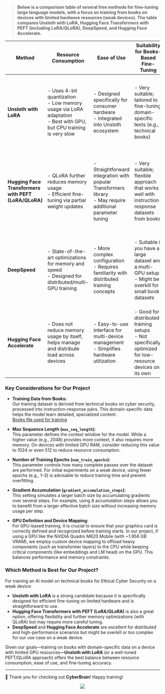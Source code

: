 >**Below is a comparison table of several free methods for fine-tuning large language models, with a focus on training from books on devices with limited hardware resources (weak devices). The table compares Unsloth with LoRA, Hugging Face Transformers with PEFT (including LoRA/QLoRA), DeepSpeed, and Hugging Face Accelerate.**


| **Method**                           | **Resource Consumption**                                                                                         | **Ease of Use**                                                 | **Suitability for Books-Based Fine-Tuning**                                                       | **Accuracy & Performance**                                                        | **Pros**                                                                                                                                              | **Cons**                                                                                                                   |
|--------------------------------------|------------------------------------------------------------------------------------------------------------------|-----------------------------------------------------------------|---------------------------------------------------------------------------------------------------|----------------------------------------------------------------------------------|-------------------------------------------------------------------------------------------------------------------------------------------------------|----------------------------------------------------------------------------------------------------------------------------|
| **Unsloth with LoRA**                | - Uses 4-bit quantization<br>- Low memory usage via LoRA adaptation<br>- Best with GPU, but CPU training is very slow | - Designed specifically for consumer hardware<br>- Integrated into Unsloth ecosystem | - Very suitable; tailored to fine-tuning domain-specific texts (e.g., technical books)             | - High accuracy if fine-tuned properly<br>- Fast on GPU (with proper offloading settings)            | - Free and optimized for limited resources<br>- Easy to set up<br>- Reduces training cost by adapting only a small subset of parameters                | - Requires GPU for best performance<br>- May need custom device maps/offloading if GPU memory is limited                     |
| **Hugging Face Transformers with PEFT (LoRA/QLoRA)** | - QLoRA further reduces memory usage<br>- Efficient fine-tuning via partial weight updates                       | - Straightforward integration with popular Transformers library<br>- May require additional parameter tuning | - Very suitable; flexible approach that works well with instruction-response datasets from books  | - High accuracy and performance when fine-tuning is optimized<br>- QLoRA provides excellent memory efficiency on weak GPUs | - Highly flexible and widely adopted<br>- Open source and actively maintained<br>- QLoRA is particularly effective on limited hardware                | - Requires careful tuning and configuration<br>- Setup may be more involved than Unsloth with LoRA                       |
| **DeepSpeed**                        | - State-of-the-art optimizations for memory and speed<br>- Designed for distributed/multi-GPU training            | - More complex configuration<br>- Requires familiarity with distributed training concepts           | - Suitable if you have a large dataset and a multi-GPU setup<br>- Might be overkill for small book datasets | - Extremely fast on well-equipped systems<br>- Can scale to very large models, but may not be ideal on weak devices        | - Cutting-edge performance and scalability<br>- Significant memory and speed optimizations available in distributed settings                             | - Complex setup; not ideal for devices with limited hardware (especially single low-end GPUs or CPU-only systems)             |
| **Hugging Face Accelerate**          | - Does not reduce memory usage by itself; helps manage and distribute load across devices                         | - Easy-to-use interface for multi-device management<br>- Simplifies hardware utilization           | - Good for distributed training setups<br>- Not specifically optimized for low-resource devices on its own             | - Accuracy similar to base Transformers<br>- Improves utilization in multi-device environments                          | - Simplifies the process of leveraging available hardware<br>- Open source and well-integrated with Transformers                                       | - Does not inherently reduce memory footprint<br>- Best suited for multi-GPU/distributed setups rather than very weak devices |

### Key Considerations for Our Project

- **Training Data from Books:**  
  Our training dataset is derived from technical books on cyber security, processed into instruction-response pairs. This domain-specific data helps the model learn detailed, specialized content.  
  [Books file used for training](https://github.com/0PeterAdel/CyberBrain/blob/main/Create-DataSet/books.jsonl)

- **Max Sequence Length (`max_seq_length`):**  
  This parameter defines the context window for the model. While a higher value (e.g., 2048) provides more context, it also requires more memory. On devices with limited GPU RAM, consider reducing this value to 1024 or even 512 to reduce resource consumption.

- **Number of Training Epochs (`num_train_epochs`):**  
  This parameter controls how many complete passes over the dataset are performed. For initial experiments on a weak device, using fewer epochs (e.g., 1–3) is advisable to reduce training time and prevent overfitting.

- **Gradient Accumulation (`gradient_accumulation_steps`):**  
  This setting simulates a larger batch size by accumulating gradients over several steps. For example, using 8 accumulation steps allows you to benefit from a larger effective batch size without increasing memory usage per step.

- **GPU Definition and Device Mapping:**  
  For GPU-based training, it is crucial to ensure that your graphics card is correctly defined and recognized before training starts. In our project, if using a GPU like the NVIDIA Quadro M620 Mobile (with ~1.956 GB VRAM), we employ custom device mapping to offload heavy components (such as transformer layers) to the CPU while keeping critical components (like embeddings and LM head) on the GPU. This balances performance and memory constraints.

### Which Method is Best for Our Project?

For training an AI model on technical books for Ethical Cyber Security on a weak device:
- **Unsloth with LoRA** is a strong candidate because it is specifically designed for efficient fine-tuning on limited hardware and is straightforward to use.
- **Hugging Face Transformers with PEFT (LoRA/QLoRA)** is also a great option, offering flexibility and further memory optimizations (with QLoRA) but may require more careful tuning.
- **DeepSpeed** and **Hugging Face Accelerate** are excellent for distributed and high-performance scenarios but might be overkill or too complex for our use case on a weak device.

Given our goals—training on books with domain-specific data on a device with limited GPU resources—**Unsloth with LoRA** (or a well-tuned PEFT/QLoRA approach) offers the best balance between resource consumption, ease of use, and fine-tuning accuracy.

---

🤍 Thank you for checking out **CyberBrain**! Happy training!

<p align="center">
  <img src="https://capsule-render.vercel.app/api?type=waving&color=gradient&height=65&section=footer"/>
</p>

